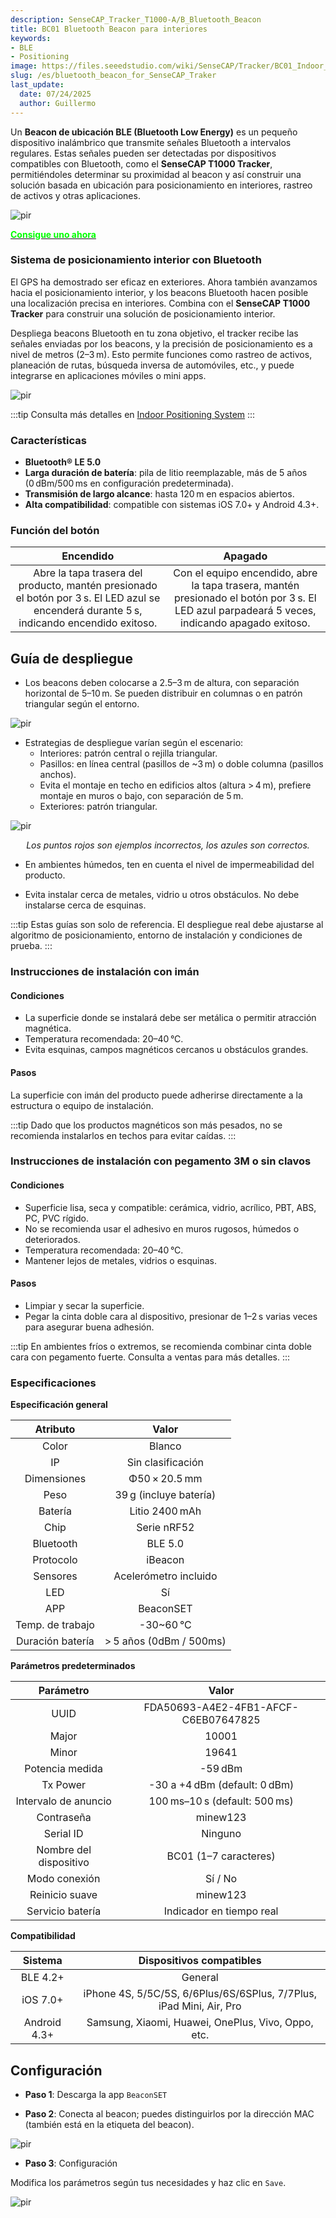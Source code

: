 ```yaml
---
description: SenseCAP_Tracker_T1000-A/B_Bluetooth_Beacon
title: BC01 Bluetooth Beacon para interiores
keywords:
- BLE
- Positioning
image: https://files.seeedstudio.com/wiki/SenseCAP/Tracker/BC01_Indoor_Bluetooth_Beacon.webp
slug: /es/bluetooth_beacon_for_SenseCAP_Traker
last_update:
  date: 07/24/2025
  author: Guillermo
---
```


Un **Beacon de ubicación BLE (Bluetooth Low Energy)** es un pequeño dispositivo inalámbrico que transmite señales Bluetooth a intervalos regulares. Estas señales pueden ser detectadas por dispositivos compatibles con Bluetooth, como el **SenseCAP T1000 Tracker**, permitiéndoles determinar su proximidad al beacon y así construir una solución basada en ubicación para posicionamiento en interiores, rastreo de activos y otras aplicaciones.

<p style={{textAlign: 'center'}}><img src="https://wdcdn.qpic.cn/MTY4ODg1NTkyNTI4NTEwNA_169626_-1Pgt7bfhzJ786G5_1693376261?w=1400&h=1050&type=image/jpeg" alt="pir" width={800} height="auto" /></p>


<div class="get_one_now_container" style={{textAlign: 'center'}}>
    <a class="get_one_now_item" href="https://www.seeedstudio.com/E5-Location-Beacon-p-5791.html" target="_blank" rel="noopener noreferrer">
            <strong><span><font color={'FFFFFF'} size={"4"}> Consigue uno ahora </font></span></strong>
    </a>
</div>

### Sistema de posicionamiento interior con Bluetooth

El GPS ha demostrado ser eficaz en exteriores. Ahora también avanzamos hacia el posicionamiento interior, y los beacons Bluetooth hacen posible una localización precisa en interiores. Combina con el **SenseCAP T1000 Tracker** para construir una solución de posicionamiento interior.

Despliega beacons Bluetooth en tu zona objetivo, el tracker recibe las señales enviadas por los beacons, y la precisión de posicionamiento es a nivel de metros (2–3 m). Esto permite funciones como rastreo de activos, planeación de rutas, búsqueda inversa de automóviles, etc., y puede integrarse en aplicaciones móviles o mini apps.

<p style={{textAlign: 'center'}}><img src="https://wdcdn.qpic.cn/MTY4ODg1NTkyNTI4NTEwNA_594585_HptIoexn6zqh4-oS_1692694140?w=1424&h=328&type=image/png" alt="pir" width={800} height="auto" /></p>

:::tip
Consulta más detalles en [Indoor Positioning System](https://wiki.seeedstudio.com/IPS_For_SenseCAP_T1000_Traker)
:::

### Características

* **Bluetooth® LE 5.0**
* **Larga duración de batería**: pila de litio reemplazable, más de 5 años (0 dBm/500 ms en configuración predeterminada).
* **Transmisión de largo alcance**: hasta 120 m en espacios abiertos.
* **Alta compatibilidad**: compatible con sistemas iOS 7.0+ y Android 4.3+.

### Función del botón

| Encendido | Apagado |
| :-: | :-: |
| Abre la tapa trasera del producto, mantén presionado el botón por 3 s. El LED azul se encenderá durante 5 s, indicando encendido exitoso. | Con el equipo encendido, abre la tapa trasera, mantén presionado el botón por 3 s. El LED azul parpadeará 5 veces, indicando apagado exitoso. |

## Guía de despliegue

* Los beacons deben colocarse a 2.5–3 m de altura, con separación horizontal de 5–10 m. Se pueden distribuir en columnas o en patrón triangular según el entorno.

<p style={{textAlign: 'center'}}><img src="https://files.seeedstudio.com/wiki/SenseCAP/Tracker/ble1.png" alt="pir" width={600} height="auto" /></p>

* Estrategias de despliegue varían según el escenario:
  - Interiores: patrón central o rejilla triangular.
  - Pasillos: en línea central (pasillos de ~3 m) o doble columna (pasillos anchos).
  - Evita el montaje en techo en edificios altos (altura > 4 m), prefiere montaje en muros o bajo, con separación de 5 m.
  - Exteriores: patrón triangular.

<p style={{textAlign: 'center'}}><img src="https://files.seeedstudio.com/wiki/SenseCAP/Tracker/ble2.png" alt="pir" width={700} height="auto" /></p>

<center><i>Los puntos rojos son ejemplos incorrectos, los azules son correctos.</i></center>

* En ambientes húmedos, ten en cuenta el nivel de impermeabilidad del producto.

* Evita instalar cerca de metales, vidrio u otros obstáculos. No debe instalarse cerca de esquinas.

:::tip
Estas guías son solo de referencia. El despliegue real debe ajustarse al algoritmo de posicionamiento, entorno de instalación y condiciones de prueba.
:::

### Instrucciones de instalación con imán

#### Condiciones

* La superficie donde se instalará debe ser metálica o permitir atracción magnética.
* Temperatura recomendada: 20–40 °C.
* Evita esquinas, campos magnéticos cercanos u obstáculos grandes.

#### Pasos

La superficie con imán del producto puede adherirse directamente a la estructura o equipo de instalación.

:::tip
Dado que los productos magnéticos son más pesados, no se recomienda instalarlos en techos para evitar caídas.
:::

### Instrucciones de instalación con pegamento 3M o sin clavos

#### Condiciones

* Superficie lisa, seca y compatible: cerámica, vidrio, acrílico, PBT, ABS, PC, PVC rígido.
* No se recomienda usar el adhesivo en muros rugosos, húmedos o deteriorados.
* Temperatura recomendada: 20–40 °C.
* Mantener lejos de metales, vidrios o esquinas.

#### Pasos

* Limpiar y secar la superficie.
* Pegar la cinta doble cara al dispositivo, presionar de 1–2 s varias veces para asegurar buena adhesión.

:::tip
En ambientes fríos o extremos, se recomienda combinar cinta doble cara con pegamento fuerte. Consulta a ventas para más detalles.
:::

### Especificaciones

**Especificación general**

| Atributo | Valor |
| :-: | :-: |
| Color | Blanco |
| IP | Sin clasificación |
| Dimensiones | Φ50 × 20.5 mm |
| Peso | 39 g (incluye batería) |
| Batería | Litio 2400 mAh |
| Chip | Serie nRF52 |
| Bluetooth | BLE 5.0 |
| Protocolo | iBeacon |
| Sensores | Acelerómetro incluido |
| LED | Sí |
| APP | BeaconSET |
| Temp. de trabajo | -30~60 °C |
| Duración batería | > 5 años (0dBm / 500ms) |

**Parámetros predeterminados**

| Parámetro | Valor |
| :-: | :-: |
| UUID | FDA50693-A4E2-4FB1-AFCF-C6EB07647825 |
| Major | 10001 |
| Minor | 19641 |
| Potencia medida | -59 dBm |
| Tx Power | -30 a +4 dBm (default: 0 dBm) |
| Intervalo de anuncio | 100 ms–10 s (default: 500 ms) |
| Contraseña | minew123 |
| Serial ID | Ninguno |
| Nombre del dispositivo | BC01 (1–7 caracteres) |
| Modo conexión | Sí / No |
| Reinicio suave | minew123 |
| Servicio batería | Indicador en tiempo real |

**Compatibilidad**

| Sistema | Dispositivos compatibles |
| :-: | :-: |
| BLE 4.2+ | General |
| iOS 7.0+ | iPhone 4S, 5/5C/5S, 6/6Plus/6S/6SPlus, 7/7Plus, iPad Mini, Air, Pro |
| Android 4.3+ | Samsung, Xiaomi, Huawei, OnePlus, Vivo, Oppo, etc. |

## Configuración

* **Paso 1**: Descarga la app `BeaconSET`

* **Paso 2**: Conecta al beacon; puedes distinguirlos por la dirección MAC (también está en la etiqueta del beacon).

<p style={{textAlign: 'center'}}><img src="https://files.seeedstudio.com/wiki/SenseCAP/Tracker/set-beacon2.png" alt="pir" width={600} height="auto" /></p>

* **Paso 3**: Configuración

Modifica los parámetros según tus necesidades y haz clic en `Save`.

<p style={{textAlign: 'center'}}><img src="https://files.seeedstudio.com/wiki/SenseCAP/Tracker/setting-beacon.png" alt="pir" width={600} height="auto" /></p>


